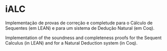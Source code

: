 # iALC

Implementação de provas de correção e completude para o Cálculo de Sequentes (em LEAN) e para um sistema de Dedução Natural (em Coq).

Implementation of the soundness and completeness proofs for the Sequent Calculus (in LEAN) and for a Natural Deduction system (in Coq).